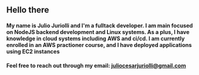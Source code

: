 ## Hello there
#### My name is Julio Juriolli and I'm a fulltack developer. I am main focused on NodeJS backend development and Linux systems. As a plus, I have knowledge in cloud systems including AWS and ci/cd. I am currently enrolled in an AWS practioner course, and I have deployed applications using EC2 instances
#### Feel free to reach out through my email: juliocesarjuriolli@gmail.com
